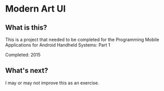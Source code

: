 # Modern Art UI

## What is this?
This is a project that needed to be completed for the Programming Mobile Applications for Android Handheld Systems: Part 1

Completed: 2015

## What's next?
I may or may not improve this as an exercise.
